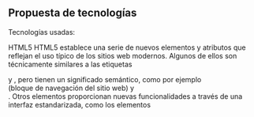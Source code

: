 ## Propuesta de tecnologías

Tecnologías usadas:

HTML5
HTML5 establece una serie de nuevos elementos y atributos que reflejan el uso típico de los sitios web modernos. 
Algunos de ellos son técnicamente similares a las etiquetas <div> y <span>, pero tienen un significado semántico, 
como por ejemplo <nav> (bloque de navegación del sitio web) y <footer>. Otros elementos proporcionan nuevas 
funcionalidades a través de una interfaz estandarizada, como los elementos <audio> y <video>. Mejora el elemento 
<canvas>, capaz de renderizar elementos 3D en los navegadores más importantes (Firefox, Chrome, Opera, Safari e 
Internet Explorer).

Esta tecnología se apoya de CSS y JavaScript.

CSS
Hoja de estilo en cascada o CSS (siglas en inglés de cascading style sheets) es un lenguaje usado para definir la 
presentación de un documento estructurado escrito en HTML.
La idea que se encuentra detrás del desarrollo de CSS es separar la estructura de un documento de su presentación.

La información de estilo puede ser definida en un documento separado o en el mismo documento HTML. En este último 
caso podrían definirse estilos generales en la cabecera del documento o en cada etiqueta particular mediante el 
atributo «style».

JavaScript
Se utiliza principalmente en su forma del lado del cliente (client-side), implementado como parte de un navegador 
web permitiendo mejoras en la interfaz de usuario y páginas web dinámicas.

JavaScript se diseñó con una sintaxis similar al C, aunque adopta nombres y convenciones del lenguaje de programación 
Java. Sin embargo Java y JavaScript no están relacionados y tienen semánticas y propósitos diferentes.

Tradicionalmente se venía utilizando en páginas web HTML para realizar operaciones y únicamente en el marco de la 
aplicación cliente, sin acceso a funciones del servidor. JavaScript se interpreta en el agente de usuario, al mismo 
tiempo que las sentencias van descargándose junto con el código HTML.

PHP
PHP es un lenguaje de programación de uso general de código del lado del servidor originalmente diseñado para el 
desarrollo web de contenido dinámico. Fue uno de los primeros lenguajes de programación del lado del servidor que se 
podían incorporar directamente en el documento HTML en lugar de llamar a un archivo externo que procese los datos. 
El código es interpretado por un servidor web con un módulo de procesador de PHP que genera la página Web resultante. 
PHP ha evolucionado por lo que ahora incluye también una interfaz de línea de comandos que puede ser usada en 
aplicaciones gráficas independientes. Puede ser usado en la mayoría de los servidores web al igual que en casi todos 
los sistemas operativos y plataformas sin ningún costo.

Se considera uno de los lenguajes más flexibles, potentes y de alto rendimiento conocidos hasta el día de hoy.

JQuery
jQuery es una biblioteca gratuita de Javascript, cuyo objetivo principal es simplificar las tareas de creación de 
páginas web responsivas, acordes a lo estipulado en la Web 2.0, la cuál funciona en todos los navegadores modernos. 
Por otro lado, se dice que jQuery ayuda a que nos concentremos de gran manera en el diseño del sitio, al abstraer por 
completo todas las características específicas de cada uno de los navegadores. Otra de las grandes ventajas de jQuery 
es que se enfoca en simplificar los scripts y en acceder/modificar el contenido de una página web. Finalmente, jQuery 
agrega una cantidad impresionante de efectos nuevos a Javascript, los cuáles podrán ser utilizados en tus sitios Web.


